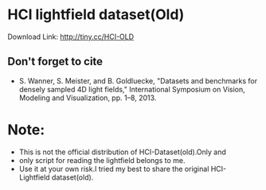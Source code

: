 # HCI lightfield dataset(Old)
 
Download Link: http://tiny.cc/HCI-OLD

## Don't forget to cite 
 * S. Wanner, S. Meister, and B. Goldluecke, "Datasets and benchmarks for densely sampled 4D light fields," International Symposium on Vision, Modeling and Visualization, pp. 1–8, 2013.

# Note:
  * This is not the official distribution of HCI-Dataset(old).Only and 
  * only script for  reading the lightfield belongs to me.
  * Use it at your own risk.I tried my best to share the original HCI- Lightfield dataset(old).
  
  
  
  
